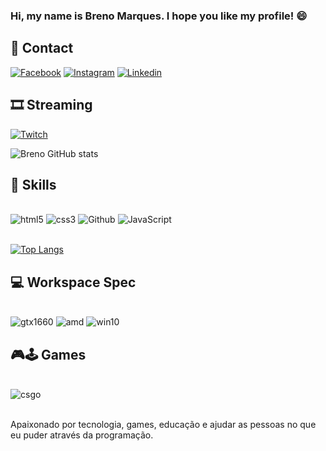 ### Hi, my name is <strong>Breno Marques</strong>. I hope you like my profile! :smile:

## 📱 Contact

[![Facebook](https://img.shields.io/badge/Facebook-1877F2?style=for-the-badge&logo=facebook&logoColor=white)](https://www.facebook.com/breeno.marques2/)
[![Instagram](https://img.shields.io/badge/Instagram-E4405F?style=for-the-badge&logo=instagram&logoColor=whitee)](https://www.instagram.com/soubreeno/)
[![Linkedin](https://img.shields.io/badge/LinkedIn-0077B5?style=for-the-badge&logo=linkedin&logoColor=white)](https://www.linkedin.com/in/breno-marques-developer/)

## 🎞 Streaming 

[![Twitch](https://img.shields.io/badge/Twitch-9146FF?style=for-the-badge&logo=twitch&logoColor=white)](https://www.twitch.tv/breenofps)


![Breno GitHub stats](https://github-readme-stats.vercel.app/api?username=soubreno&show_icons=true&theme=radical)

## 🚀 Skills

<div style="display: inline_block"><br/>
    <img alt="html5" src="https://img.shields.io/badge/HTML5-E34F26?style=for-the-badge&logo=html5&logoColor=white"/>
    <img alt="css3" src="https://img.shields.io/badge/CSS3-1572B6?style=for-the-badge&logo=css3&logoColor=whitee"/>
    <img alt="Github" src="https://img.shields.io/badge/GitHub-100000?style=for-the-badge&logo=github&logoColor=white"/>
    <img alt="JavaScript" src="https://img.shields.io/badge/JavaScript-F7DF1E?style=for-the-badge&logo=javascript&logoColor=black"/>
</div><br/> 

[![Top Langs](https://github-readme-stats.vercel.app/api/top-langs/?username=soubreno&exclude_repo=github-readme-stats,anuraghazra.github.io)](https://github.com/anuraghazra/github-readme-stats)



## 💻 Workspace Spec

<div style="display: inline_block"><br/>
    <img alt="gtx1660" src="https://img.shields.io/badge/NVIDIA-GTX1660-76B900?style=for-the-badge&logo=nvidia&logoColor=white">
    <img alt="amd" src="https://img.shields.io/badge/AMD-Ryzen_5_3600-ED1C24?style=for-the-badge&logo=amd&logoColor=white">
    <img alt="win10" src="https://img.shields.io/badge/Windows-Windows 10-0078D6?style=for-the-badge&logo=windows&logoColor=white">   
</div> 


## 🎮🕹 Games

<div style="display: inline_block"><br/>
    <img alt="csgo" src="https://img.shields.io/badge/Counter_Strike-000000?style=for-the-badge&logo=counter-strike&logoColor=white">
</div><br/>

Apaixonado por tecnologia, games, educação e ajudar as pessoas no que eu puder através da programação.



